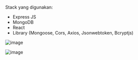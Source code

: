 Stack yang digunakan:
- Express JS
- MongoDB
- React
- Library (Mongoose, Cors, Axios, Jsonwebtoken, Bcryptjs)

![image](https://github.com/user-attachments/assets/523b2f06-3ea2-4f9c-901c-061cba72bc7a)

![image](https://github.com/user-attachments/assets/02b13634-907c-4c2c-8436-67c9907fd313)

